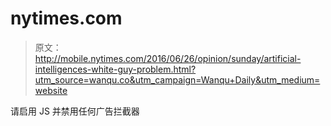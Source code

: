 # nytimes.com

> 原文：<http://mobile.nytimes.com/2016/06/26/opinion/sunday/artificial-intelligences-white-guy-problem.html?utm_source=wanqu.co&utm_campaign=Wanqu+Daily&utm_medium=website>

请启用 JS 并禁用任何广告拦截器